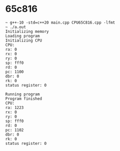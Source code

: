 # 65c816
    ~ g++-10 -std=c++20 main.cpp CPU65C816.cpp -lfmt
    ~ ./a.out
    Initializing memory
    Loading program
    Initializing CPU
    CPU:
    ra: 0
    rx: 0
    ry: 0
    sp: fff0
    rd: 0
    pc: 1100
    dbr: 0
    rk: 0
    status register: 0

    Running program
    Program finished
    CPU:
    ra: 1223
    rx: 0
    ry: 0
    sp: fff0
    rd: 0
    pc: 1102
    dbr: 0
    rk: 0
    status register: 0
